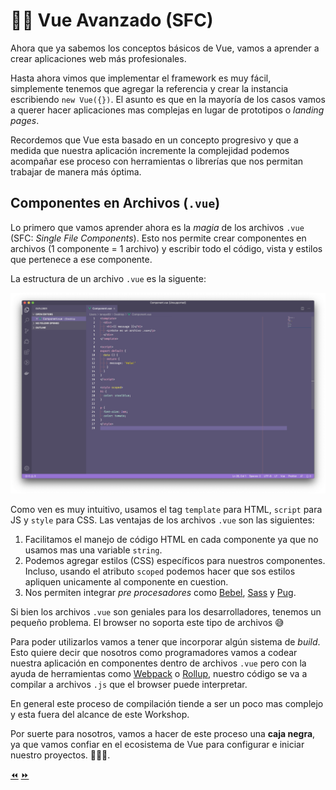 # 👨‍🎓 Vue Avanzado (SFC)

Ahora que ya sabemos los conceptos básicos de Vue, vamos a aprender a crear aplicaciones web más profesionales.

Hasta ahora vimos que implementar el framework es muy fácil, simplemente tenemos que agregar la referencia y crear la instancia escribiendo `new Vue({})`. El asunto es que en la mayoría de los casos vamos a querer hacer aplicaciones mas complejas en lugar de prototipos o *landing pages*.

Recordemos que Vue esta basado en un concepto progresivo y que a medida que nuestra aplicación incremente la complejidad podemos acompañar ese proceso con herramientas o librerías que nos permitan trabajar de manera más óptima.


## Componentes en Archivos (`.vue`)

Lo primero que vamos aprender ahora es la *magia* de los archivos `.vue` (SFC: *Single File Components*). Esto nos permite crear componentes en archivos (1 componente = 1 archivo) y escribir todo el código, vista y estilos que pertenece a ese componente.

La estructura de un archivo `.vue` es la siguente:

![vue-file](../img/sfc.png)

Como ven es muy intuitivo, usamos el tag `template` para HTML, `script` para JS y `style` para CSS.
Las ventajas de los archivos `.vue` son las siguientes:

1. Facilitamos el manejo de código HTML en cada componente ya que no usamos mas una variable `string`.
2. Podemos agregar estilos (CSS) específicos para nuestros componentes. Incluso, usando el atributo `scoped` podemos hacer que sos estilos apliquen unicamente al componente en cuestion.
3. Nos permiten integrar *pre procesadores* como [Bebel](http://babeljs.io/), [Sass](http://sass-lang.com/) y [Pug](https://pugjs.org/api/getting-started.html).

Si bien los archivos `.vue` son geniales para los desarrolladores, tenemos un pequeño problema. El browser no soporta este tipo de archivos 😅

Para poder utilizarlos vamos a tener que incorporar algún sistema de *build*. Esto quiere decir que nosotros como programadores vamos a codear nuestra aplicación en componentes dentro de archivos `.vue` pero con la ayuda de herramientas como [Webpack](https://webpack.github.io/) o [Rollup](https://rollupjs.org/), nuestro código se va a compilar a archivos `.js` que el browser puede interpretar.

En general este proceso de compilación tiende a ser un poco mas complejo y esta fuera del alcance de este Workshop.

Por suerte para nosotros, vamos a hacer de este proceso una **caja negra**, ya que vamos confiar en el ecosistema de Vue para configurar e iniciar nuestro proyectos. 💪🏼😎.

[⏪](https://github.com/ianaya89/workshop-vuejs/blob/master/ex/04.md)  [⏩](https://github.com/ianaya89/workshop-vuejs/blob/master/ex/06.md)
